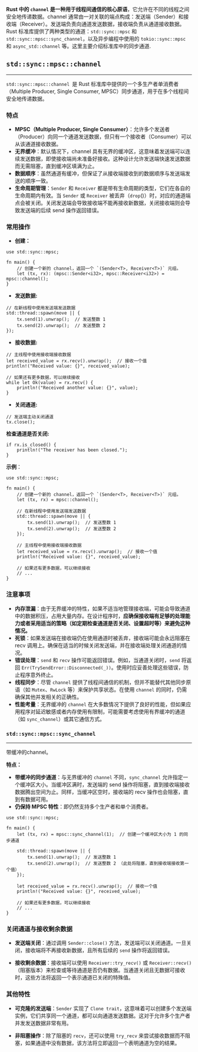 
**Rust 中的 `channel` 是一种用于线程间通信的核心原语**，它允许在不同的线程之间安全地传递数据。channel 通常由一对关联的端点构成：发送端（Sender）和接收端（Receiver）。发送端负责向通道发送数据，接收端负责从通道接收数据。Rust 标准库提供了两种类型的通道：`std::sync::mpsc` 和 `std::sync::mpsc::sync_channel`，以及异步编程中使用的 `tokio::sync::mpsc` 和 `async_std::channel` 等。这里主要介绍标准库中的同步通道.

## `std::sync::mpsc::channel`
---

`std::sync::mpsc::channel `是 Rust 标准库中提供的一个多生产者单消费者（Multiple Producer, Single Consumer, MPSC）同步通道，用于在多个线程间安全地传递数据。

### 特点

- **MPSC（Multiple Producer, Single Consumer）**：允许多个发送者（Producer）向同一个通道发送数据，但只有一个接收者（Consumer）可以从该通道接收数据。
- **无界缓冲**：默认情况下，channel 具有无界的缓冲区，这意味着发送端可以连续发送数据，即使接收端尚未准备好接收。这种设计允许发送端快速发送数据而无需阻塞，直到缓冲区填满为止。
- **数据顺序**：虽然通道有缓冲，但保证了从接收端接收到的数据顺序与发送端发送的顺序一致。
- **生命周期管理**：`Sender` 和 `Receiver` 都是带有生命周期的类型，它们在各自的生命周期内有效。当 `Sender` 或 `Receiver` 被丢弃（`drop`()）时，对应的通道端点会被关闭。关闭发送端会导致接收端不能再接收新数据，关闭接收端则会导致发送端的后续 send 操作返回错误。

### 常用操作

- **创建：**
```
use std::sync::mpsc;

fn main() {
    // 创建一个新的 channel，返回一个 `(Sender<T>, Receiver<T>)` 元组。
    let (tx, rx): (mpsc::Sender<i32>, mpsc::Receiver<i32>) = mpsc::channel();
}
```
- **发送数据:**
```
// 在新线程中使用发送端发送数据
std::thread::spawn(move || {
    tx.send(1).unwrap();  // 发送整数 1
    tx.send(2).unwrap();  // 发送整数 2
});
```
- **接收数据:**
```
// 主线程中使用接收端接收数据
let received_value = rx.recv().unwrap();  // 接收一个值
println!("Received value: {}", received_value);

// 如果还有更多数据，可以继续接收
while let Ok(value) = rx.recv() {
    println!("Received another value: {}", value);
}
```
- **关闭通道:**
```
// 发送端主动关闭通道
tx.close();
```
**检查通道是否关闭:**
```
if rx.is_closed() {
    println!("The receiver has been closed.");
}
```

**示例**：
```
use std::sync::mpsc;

fn main() {
    // 创建一个新的 channel，返回一个 `(Sender<T>, Receiver<T>)` 元组。
    let (tx, rx) = mpsc::channel();

    // 在新线程中使用发送端发送数据
    std::thread::spawn(move || {
        tx.send(1).unwrap();  // 发送整数 1
        tx.send(2).unwrap();  // 发送整数 2
    });

    // 主线程中使用接收端接收数据
    let received_value = rx.recv().unwrap();  // 接收一个值
    println!("Received value: {}", received_value);

    // 如果还有更多数据，可以继续接收
    // ...
}

```


### 注意事项

- **内存泄漏**：由于无界缓冲的特性，如果不适当地管理接收端，可能会导致通道中的数据积压，占用大量内存。在设计程序时，**应确保接收端有足够的处理能力或者采用适当的策略（如定期检查通道是否关闭、设置超时等）来避免这种情况。**
- **死锁**：如果发送端在接收端仍在使用通道时被丢弃，接收端可能会永远阻塞在 recv 调用上。确保在适当的时候关闭发送端，并在接收端处理关闭通道的情况。
- **错误处理**：`send` 和 `recv` 操作可能返回错误。例如，当通道关闭时，`send` 将返回 `Err(TrySendError::Disconnected(_))`。使用时应妥善处理这些错误，防止程序意外终止。
- **线程同步**：尽管 `channel` 提供了线程间通信的机制，但并不能替代其他同步原语（如 `Mutex`、`RwLock` 等）来保护共享状态。在使用 `channel` 的同时，仍需确保其他并发相关的正确性。
- **性能考量**：无界缓冲的 `channel` 在大多数情况下提供了良好的性能，但如果应用程序对延迟敏感或者内存使用有限制，可能需要考虑使用有界缓冲的通道（如 `sync_channel`）或其它通信方式。



### `std::sync::mpsc::sync_channel`
---

带缓冲的channel。

**特点：**

- **带缓冲的同步通道**：与无界缓冲的 `channel` 不同，`sync_channel` 允许指定一个缓冲区大小。当缓冲区满时，发送端的 send 操作将阻塞，直到接收端接收数据腾出空间为止。同样，当缓冲区空时，接收端的 recv 操作也会阻塞，直到有数据可用。
- **仍保持 MPSC 特性**：即仍然支持多个生产者和单个消费者。

```
use std::sync::mpsc;

fn main() {
    let (tx, rx) = mpsc::sync_channel(1);  // 创建一个缓冲区大小为 1 的同步通道

    std::thread::spawn(move || {
        tx.send(1).unwrap();  // 发送整数 1
        tx.send(2).unwrap();  // 发送整数 2 （此处将阻塞，直到接收端接收第一个值）
    });

    let received_value = rx.recv().unwrap();  // 接收一个值
    println!("Received value: {}", received_value);

    // 如果还有更多数据，可以继续接收
    // ...
}

```

### 关闭通道与接收剩余数据

- **发送端关闭**：通过调用 `Sender::close()` 方法，发送端可以关闭通道。一旦关闭，接收端将不再接收新数据，且所有后续的 `send` 操作将返回错误。

- **接收剩余数据**：接收端可以使用 `Receiver::try_recv()` 或 `Receiver::recv()`（阻塞版本）来检查或等待通道是否仍有数据。当通道关闭且无数据可接收时，这些方法将返回一个表示通道已关闭的特殊值。

### 其他特性

- **可克隆的发送端**：`Sender` 实现了 `Clone trait`，这意味着可以创建多个发送端实例，它们共享同一个通道，都可以向通道发送数据。这对于允许多个生产者并发发送数据非常有用。

- **非阻塞操作**：除了阻塞的 `recv`，还可以使用 `try_recv` 来尝试接收数据而不阻塞，如果通道中没有数据，该方法将立即返回一个表明通道为空的结果。